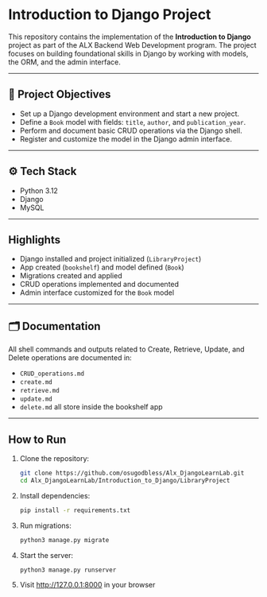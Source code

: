 # Introduction to Django Project

This repository contains the implementation of the **Introduction to Django** project as part of the ALX Backend Web Development program. The project focuses on building foundational skills in Django by working with models, the ORM, and the admin interface.

---

## 📌 Project Objectives

- Set up a Django development environment and start a new project.
- Define a `Book` model with fields: `title`, `author`, and `publication_year`.
- Perform and document basic CRUD operations via the Django shell.
- Register and customize the model in the Django admin interface.

---

## ⚙️  Tech Stack

- Python 3.12
- Django
- MySQL

---

## Highlights

- Django installed and project initialized (`LibraryProject`)
- App created (`bookshelf`) and model defined (`Book`)
- Migrations created and applied
- CRUD operations implemented and documented
- Admin interface customized for the `Book` model

---

## 🗂️ Documentation

All shell commands and outputs related to Create, Retrieve, Update, and Delete operations are documented in:

- `CRUD_operations.md`
- `create.md`
- `retrieve.md`
- `update.md`
- `delete.md`
all store inside the bookshelf app
---

## How to Run

1. Clone the repository:
   ```bash
   git clone https://github.com/osugodbless/Alx_DjangoLearnLab.git
   cd Alx_DjangoLearnLab/Introduction_to_Django/LibraryProject
    ```

2. Install dependencies:
    ```bash
    pip install -r requirements.txt
    ```

3. Run migrations:
    ```bash
    python3 manage.py migrate
    ```

4. Start the server:
    ```bash
    python3 manage.py runserver
    ```

5. Visit http://127.0.0.1:8000 in your browser

